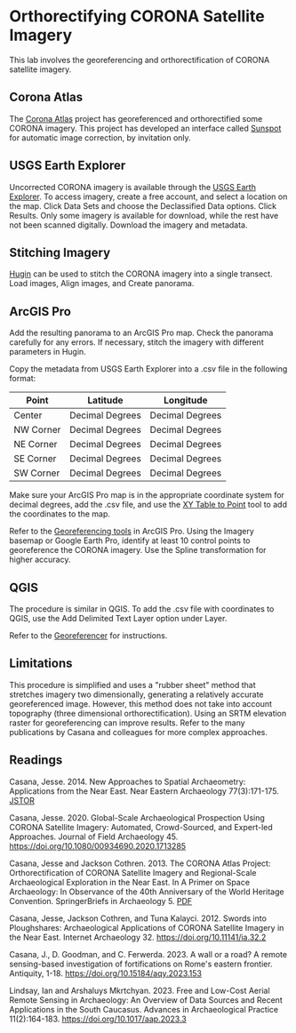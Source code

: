 # Orthorectifying CORONA Satellite Imagery

This lab involves the georeferencing and orthorectification of CORONA satellite imagery.

## Corona Atlas

The [Corona Atlas](https://corona.cast.uark.edu/) project has georeferenced and orthorectified some CORONA imagery. This project has developed an interface called [Sunspot](https://sunspot.cast.uark.edu/home/login) for automatic image correction, by invitation only.

## USGS Earth Explorer

Uncorrected CORONA imagery is available through the [USGS Earth Explorer](https://earthexplorer.usgs.gov/). To access imagery, create a free account, and select a location on the map. Click Data Sets and choose the Declassified Data options. Click Results. Only some imagery is available for download, while the rest have not been scanned digitally. Download the imagery and metadata.

## Stitching Imagery

[Hugin](https://hugin.sourceforge.io/) can be used to stitch the CORONA imagery into a single transect. Load images, Align images, and Create panorama.

## ArcGIS Pro

Add the resulting panorama to an ArcGIS Pro map. Check the panorama carefully for any errors. If necessary, stitch the imagery with different parameters in Hugin.

Copy the metadata from USGS Earth Explorer into a .csv file in the following format:

| Point     | Latitude        | Longitude       |
| ---       | ---             | ---             |
| Center    | Decimal Degrees | Decimal Degrees |
| NW Corner | Decimal Degrees | Decimal Degrees |
| NE Corner | Decimal Degrees | Decimal Degrees |
| SE Corner | Decimal Degrees | Decimal Degrees |
| SW Corner | Decimal Degrees | Decimal Degrees |

Make sure your ArcGIS Pro map is in the appropriate coordinate system for decimal degrees, add the .csv file, and use the [XY Table to Point](https://pro.arcgis.com/en/pro-app/latest/tool-reference/data-management/xy-table-to-point.htm) tool to add the coordinates to the map.

Refer to the [Georeferencing tools](https://pro.arcgis.com/en/pro-app/latest/help/data/imagery/georeferencing-tools.htm) in ArcGIS Pro. Using the Imagery basemap or Google Earth Pro, identify at least 10 control points to georeference the CORONA imagery. Use the Spline transformation for higher accuracy.

## QGIS

The procedure is similar in QGIS. To add the .csv file with coordinates to QGIS, use the Add Delimited Text Layer option under Layer.

Refer to the [Georeferencer](https://docs.qgis.org/3.34/en/docs/user_manual/working_with_raster/georeferencer.html) for instructions.

## Limitations

This procedure is simplified and uses a "rubber sheet" method that stretches imagery two dimensionally, generating a relatively accurate georeferenced image. However, this method does not take into account topography (three dimensional orthorectification). Using an SRTM elevation raster for georeferencing can improve results. Refer to the many publications by Casana and colleagues for more complex approaches.

## Readings

Casana, Jesse. 2014. New Approaches to Spatial Archaeometry: Applications from the Near
East. Near Eastern Archaeology 77(3):171-175. [JSTOR](https://www.jstor.org/stable/10.5615/neareastarch.77.3.0171)

Casana, Jesse. 2020. Global-Scale Archaeological Prospection Using CORONA Satellite
Imagery: Automated, Crowd-Sourced, and Expert-led Approaches. Journal of Field
Archaeology 45. <https://doi.org/10.1080/00934690.2020.1713285>

Casana, Jesse and Jackson Cothren. 2013. The CORONA Atlas Project: Orthorectification of
CORONA Satellite Imagery and Regional-Scale Archaeological Exploration in the Near East.
In A Primer on Space Archaeology: In Observance of the 40th Anniversary of the World
Heritage Convention. SpringerBriefs in Archaeology 5. [PDF](https://www.academia.edu/4405141/The_CORONA_Atlas_Project_Orthorectification_of_CORONA_Satellite_Imagery_and_Regional_Scale_Archaeological_Exploration_in_the_Near_East)

Casana, Jesse, Jackson Cothren, and Tuna Kalayci. 2012. Swords into Ploughshares: 
Archaeological Applications of CORONA Satellite Imagery in the Near East. 
Internet Archaeology 32. <https://doi.org/10.11141/ia.32.2>

Casana, J., D. Goodman, and C. Ferwerda. 2023. A wall or a road? A remote sensing-based 
investigation of fortifications on Rome's eastern frontier. Antiquity, 1-18. 
<https://doi.org/10.15184/aqy.2023.153>

Lindsay, Ian and Arshaluys Mkrtchyan. 2023. Free and Low-Cost Aerial Remote Sensing in
Archaeology: An Overview of Data Sources and Recent Applications in the South Caucasus.
Advances in Archaeological Practice 11(2):164-183. <https://doi.org/10.1017/aap.2023.3>